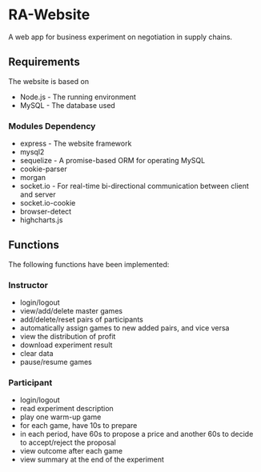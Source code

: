 # RA-Website

A web app for business experiment on negotiation in supply chains.

## Requirements

The website is based on 

* Node.js - The running environment
* MySQL - The database used

### Modules Dependency

* express - The website framework
* mysql2
* sequelize - A promise-based ORM for operating MySQL
* cookie-parser
* morgan 
* socket.io - For real-time bi-directional communication between client and server
* socket.io-cookie
* browser-detect
* highcharts.js

## Functions 

The following functions have been implemented:

### Instructor

* login/logout
* view/add/delete master games
* add/delete/reset pairs of participants
* automatically assign games to new added pairs, and vice versa
* view the distribution of profit
* download experiment result
* clear data
* pause/resume games

### Participant
* login/logout
* read experiment description
* play one warm-up game
* for each game, have 10s to prepare
* in each period, have 60s to propose a price and another 60s to decide to accept/reject the proposal
* view outcome after each game
* view summary at the end of the experiment
